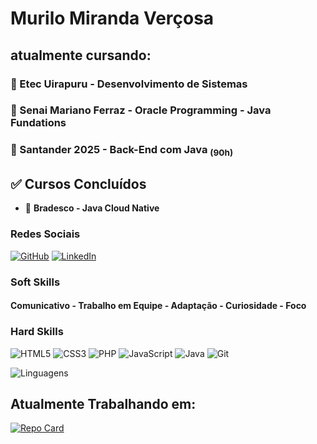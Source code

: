 
# Murilo Miranda Verçosa #

## atualmente cursando: ##

### 📖 Etec Uirapuru - Desenvolvimento de Sistemas 

### 📖 Senai Mariano Ferraz - Oracle Programming - Java Fundations

### 📖 Santander 2025 - Back-End com Java <sub>(90h)</sub>

## ✅ Cursos Concluídos

- 📘 **Bradesco - Java Cloud Native**  




### Redes Sociais ###

[![GitHub](https://img.shields.io/badge/GitHub-100000?style=for-the-badge&logo=github&logoColor=white)](https://github.com/MuriloVercosa01)
[![LinkedIn](https://img.shields.io/badge/LinkedIn-0077B5?style=for-the-badge&logo=linkedin&logoColor=white)](https://www.linkedin.com/in/murilomvercosa/)

### Soft Skills ###
#### Comunicativo - Trabalho em Equipe - Adaptação - Curiosidade - Foco ####

### Hard Skills ###
![HTML5](https://img.shields.io/badge/HTML5-E34F26?style=for-the-badge&logo=html5&logoColor=white) ![CSS3](https://img.shields.io/badge/CSS3-1572B6?style=for-the-badge&logo=css3&logoColor=white)
![PHP](https://img.shields.io/badge/PHP-777BB4?style=for-the-badge&logo=php&logoColor=white)
![JavaScript](https://img.shields.io/badge/JavaScript-F7DF1E?style=for-the-badge&logo=javascript&logoColor=black)
![Java](https://img.shields.io/badge/java-%23ED8B00.svg?style=for-the-badge&logo=openjdk&logoColor=white)
![Git](https://img.shields.io/badge/GIT-E44C30?style=for-the-badge&logo=git&logoColor=white)





![Linguagens](https://github-readme-stats-git-masterrstaa-rickstaa.vercel.app/api/top-langs/?username=MuriloVercosa01&layout=compact&bg_color=000&border_color=30A3DC&title_color=E94D5F&text_color=FFF)
## Atualmente Trabalhando em: ##
[![Repo Card](https://github-readme-stats.vercel.app/api/pin/?username=MuriloVercosa01&repo=DTCC&bg_color=000&border_color=30A3DC&show_icons=true&icon_color=30A3DC&title_color=E94D5F&text_color=FFF)](https://github.com/MuriloVercosa01/DTCC)

